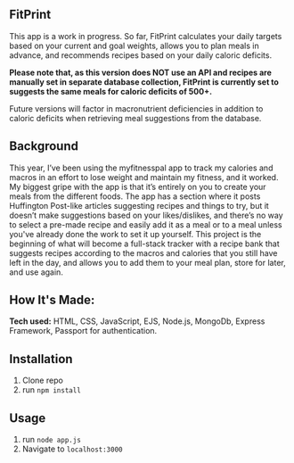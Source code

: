 ## FitPrint

This app is a work in progress.  So far, FitPrint calculates your daily targets based on your current and goal weights, allows you to plan meals in advance, and recommends recipes based on your daily caloric deficits.

**Please note that, as this version does NOT use an API and recipes are manually set in separate database collection, FitPrint is currently set to suggests the same meals for caloric deficits of 500+.**

Future versions will factor in macronutrient deficiencies in addition to caloric deficits when retrieving meal suggestions from the database.

## Background
This year, I’ve been using the myfitnesspal app to track my calories and macros in an effort to lose weight and maintain my fitness, and it worked.  My biggest gripe with the app is that it’s entirely on you to create your meals from the different foods.  The app has a section where it posts Huffington Post-like articles suggesting recipes and things to try, but it doesn’t make suggestions based on your likes/dislikes, and there’s no way to select a pre-made recipe and easily add it as a meal or to a meal unless you've already done the work to set it up yourself.  This project is the beginning of what will become a full-stack tracker with a recipe bank that suggests recipes according to the macros and calories that you still have left in the day, and allows you to add them to your meal plan, store for later, and use again.


## How It's Made:
**Tech used:** HTML, CSS, JavaScript, EJS, Node.js, MongoDb, Express Framework, Passport for authentication.

## Installation

1. Clone repo
2. run `npm install`

## Usage

1. run `node app.js`
2. Navigate to `localhost:3000`
